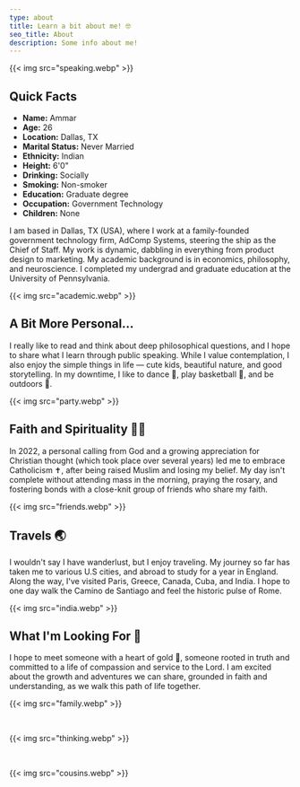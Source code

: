 ```yaml
---
type: about
title: Learn a bit about me! 🤓
seo_title: About
description: Some info about me!
---
```


{{< img src="speaking.webp" >}}

## Quick Facts
- **Name:** Ammar
- **Age:** 26
- **Location:** Dallas, TX
- **Marital Status:** Never Married
- **Ethnicity:** Indian
- **Height:** 6'0"
- **Drinking:** Socially
- **Smoking:** Non-smoker
- **Education:** Graduate degree
- **Occupation:** Government Technology
- **Children:** None

I am based in Dallas, TX (USA), where I work at a family-founded government technology firm, AdComp Systems, steering the ship as the Chief of Staff. My work is dynamic, dabbling in everything from product design to marketing. My academic background is in economics, philosophy, and neuroscience. I completed my undergrad and graduate education at the University of Pennsylvania.

{{< img src="academic.webp" >}}

## A Bit More Personal...

I really like to read and think about deep philosophical questions, and I hope to share what I learn through public speaking. While I value contemplation, I also enjoy the simple things in life — cute kids, beautiful nature, and good storytelling. In my downtime, I like to dance 💃, play basketball 🏀, and be outdoors 🌳.

{{< img src="party.webp" >}}

## Faith and Spirituality 🙏📿

In 2022, a personal calling from God and a growing appreciation for Christian thought (which took place over several years) led me to embrace Catholicism ✝️, after being raised Muslim and losing my belief. My day isn't complete without attending mass in the morning, praying the rosary, and fostering bonds with a close-knit group of friends who share my faith.

{{< img src="friends.webp" >}}

## Travels 🌏

I wouldn't say I have wanderlust, but I enjoy traveling. My journey so far has taken me to various U.S cities, and abroad to study for a year in England. Along the way, I've visited Paris, Greece, Canada, Cuba, and India. I hope to one day walk the Camino de Santiago and feel the historic pulse of Rome.

{{< img src="india.webp" >}}

## What I'm Looking For 💞

I hope to meet someone with a heart of gold 💛, someone rooted in truth and committed to a life of compassion and service to the Lord. I am excited about the growth and adventures we can share, grounded in faith and understanding, as we walk this path of life together.

{{< img src="family.webp" >}}

&nbsp;

{{< img src="thinking.webp" >}}

&nbsp;

{{< img src="cousins.webp" >}}

